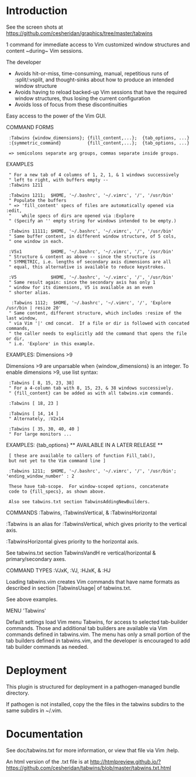 # Introduction

See the screen shots at
  https://github.com/cesheridan/graphics/tree/master/tabwins

1 command for immediate access to Vim customized window structures 
and content ~during~ Vim sessions.


The developer 
- Avoids hit-or-miss, time-consuming, manual, repetitious 
    runs of :split/:vsplit, and thought-sinks about how 
    to produce an intended window structure
- Avoids having to reload backed-up Vim sessions that 
    have the required window structures, thus losing the 
    current configuration
- Avoids loss of focus from these discontinuities


Easy access to the power of the Vim GUI.


COMMAND FORMS 

     :Tabwins {window_dimensions}; {fill_content,...};  {tab_options, ...}
     :{symmetric_command}          {fill_content,...};  {tab_options, ...}

     => semicolons separate arg groups, commas separate inside groups.

EXAMPLES 

     " For a new tab of 4 columns of 1, 2, 1, & 1 windows successively
     " left to right, with buffers empty --
     :Tabwins 1211 

     :Tabwins 1211;  $HOME, '~/.bashrc', '~/.vimrc', '/', '/usr/bin' 
     " Populate the buffers
     " => 'fill_content' specs of files are automatically opened via :edit,
     "    while specs of dirs are opened via :Explore
     " (Specify an '' empty string for windows intended to be empty.)

     :Tabwins 11111; $HOME, '~/.bashrc', '~/.vimrc', '/', '/usr/bin' 
     " Same buffer content, in different window structure, of 5 cols, 
     " one window in each.

     :V5x1           $HOME, '~/.bashrc', '~/.vimrc', '/', '/usr/bin' 
     " Structure & content as above -- since the structure is 
     " SYMMETRIC, i.e. lengths of secondary axis dimensions are all 
     " equal, this alternative is available to reduce keystrokes.

     :V5             $HOME, '~/.bashrc', '~/.vimrc', '/', '/usr/bin' 
     " Same result again: since the secondary axis has only 1 
     " window for its dimensions, V5 is available as an even
     " shorter alias.

      :Tabwins 1112;  $HOME, '~/.bashrc', '~/.vimrc', '/', 'Explore /usr/bin | resize 20' 
     " Same content, different structure, which includes :resize of the last window,
     " via Vim '|' cmd concat.  If a file or dir is followed with concated commands,
     " the caller needs to explicitly add the command that opens the file or dir, 
     " i.e. 'Explore' in this example.

EXAMPLES: Dimensions >9 

Dimensions >9 are unparsable when {window_dimensions} is an integer.  To enable dimensions >9, use list syntax:

     :Tabwins [ 8, 15, 23, 38] 
     " For a 4-column tab with 8, 15, 23, & 38 windows successively.
     " {fill_content} can be added as with all tabwins.vim commands.

     :Tabwins [ 18, 23 ] 

     :Tabwins [ 14, 14 ] 
     " Alternately, :V2x14

     :Tabwins [ 35, 30, 40, 40 ] 
     " For large monitors ...


EXAMPLES: {tab_options}  ** AVAILABLE IN A LATER RELEASE ** 

     [ these are available to callers of function Fill_tab(),
     but not yet to the Vim command line ]

     :Tabwins 1211;  $HOME, '~/.bashrc', '~/.vimrc', '/', '/usr/bin'; 'ending_window_number' : 2

     These have tab-scope.  For window-scoped options, concatenate 
     code to {fill_specs}, as shown above.

     Also see tabwins.txt section TabwinsAddingNewBuilders.

COMMANDS :Tabwins, :TabwinsVertical, & :TabwinsHorizontal 

:Tabwins is an alias for :TabwinsVertical, which gives priority to the vertical axis.

:TabwinsHorizontal gives priority to the horizontal axis.

See tabwins.txt section TabwinsVandH re vertical/horizontal & primary/secondary axes.




COMMAND TYPES :VJxK, :VJ, :HJxK, & :HJ 

Loading tabwins.vim creates Vim commands that have name formats
as described in section |TabwinsUsage| of tabwins.txt.

See above examples.


MENU 'Tabwins' 

  Default settings load Vim menu Tabwins, for access to selected 
  tab-builder commands.  Those and additional tab builders are 
  available via Vim commands defined in tabwins.vim. The menu has 
  only a small portion of the tab builders defined in tabwins.vim,
  and the developer is encouraged to add tab builder commands as needed.



# Deployment

This plugin is structured for deployment in a pathogen-managed
bundle directory.

If pathogen is not installed, copy the the files in the tabwins
subdirs to the same subdirs in ~/.vim.

# Documentation

See doc/tabwins.txt for more information, or view that file via
Vim :help.

An html version of the .txt file is at
http://htmlpreview.github.io/?https://github.com/cesheridan/tabwins/blob/master/tabwins.txt.html   
